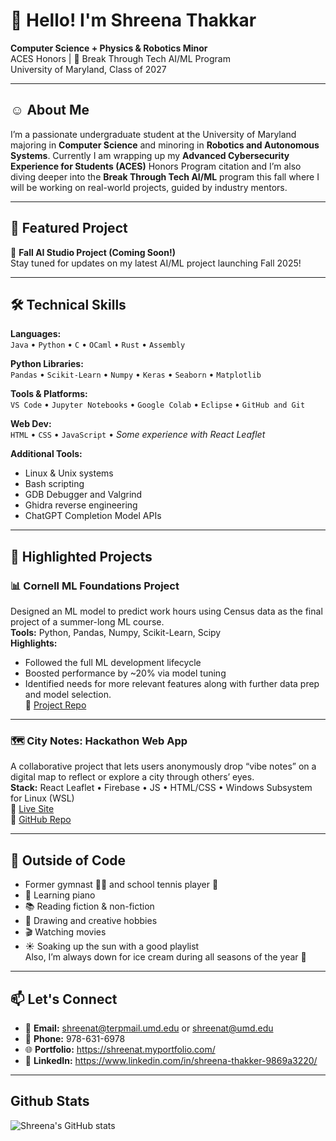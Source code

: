 # 👋 Hello! I'm Shreena Thakkar

**Computer Science + Physics & Robotics Minor**  
ACES Honors | 🤖 Break Through Tech AI/ML Program  
University of Maryland, Class of 2027

---

## ☺️ About Me

I’m a passionate undergraduate student at the University of Maryland majoring in **Computer Science** and minoring in **Robotics and Autonomous Systems**. Currently I am wrapping up my **Advanced Cybersecurity Experience for Students (ACES)** Honors Program citation and I’m also diving deeper into the **Break Through Tech AI/ML** program this fall where I will be working on real-world projects, guided by industry mentors.

---

## 🚀 Featured Project

🧪 **Fall AI Studio Project (Coming Soon!)**  
Stay tuned for updates on my latest AI/ML project launching Fall 2025!

---

## 🛠️ Technical Skills

**Languages:**  
`Java` • `Python` • `C` • `OCaml` • `Rust` • `Assembly`

**Python Libraries:**  
`Pandas` • `Scikit-Learn` • `Numpy` • `Keras` • `Seaborn` • `Matplotlib`

**Tools & Platforms:**  
`VS Code` • `Jupyter Notebooks` • `Google Colab` • `Eclipse` • `GitHub and Git`

**Web Dev:**  
`HTML` • `CSS` • `JavaScript` • *Some experience with React Leaflet*

**Additional Tools:**  
- Linux & Unix systems  
- Bash scripting  
- GDB Debugger  and Valgrind
- Ghidra reverse engineering  
- ChatGPT Completion Model APIs

---

## 📂 Highlighted Projects

### 📊 Cornell ML Foundations Project  
Designed an ML model to predict work hours using Census data as the final project of a summer-long ML course.  
**Tools:** Python, Pandas, Numpy, Scikit-Learn, Scipy  
**Highlights:**
- Followed the full ML development lifecycle
- Boosted performance by ~20% via model tuning
- Identified needs for more relevant features along with further data prep and model selection.<br>
📎 [Project Repo](https://github.com/shreenat/ML-Foundations-Final-Project/blob/main/README.md)

---

### 🗺️ City Notes: Hackathon Web App  
A collaborative project that lets users anonymously drop “vibe notes” on a digital map to reflect or explore a city through others’ eyes.  
**Stack:** React Leaflet • Firebase • JS • HTML/CSS • Windows Subsystem for Linux (WSL)  
🔗 [Live Site](https://citynotes.vercel.app/)  
📎 [GitHub Repo](https://github.com/shreenat/City-Notes-Project/blob/main/README.md)

---

## 🌱 Outside of Code

- Former gymnast 🤸‍♀️ and school tennis player 🎾
- 🎹 Learning piano  
- 📚 Reading fiction & non-fiction  
- 🎨 Drawing and creative hobbies  
- 🎬 Watching movies  
- ☀️ Soaking up the sun with a good playlist  
Also, I’m always down for ice cream during all seasons of the year 🍦

---

## 📫 Let's Connect

- 📧 **Email:** shreenat@terpmail.umd.edu or shreenat@umd.edu  
- 📱 **Phone:** 978-631-6978  
- 🌐 **Portfolio:** https://shreenat.myportfolio.com/  
- 💼 **LinkedIn:** https://www.linkedin.com/in/shreena-thakker-9869a3220/

---



## Github Stats
![Shreena's GitHub stats](https://github-readme-stats.vercel.app/api?username=shreenat&show_icons=true&theme=radical)
<!---
**shreenat/shreenat** is a ✨ _special_ ✨ repository because its `README.md` (this file) appears on your GitHub profile.

Here are some ideas to get you started:

- 🔭 I’m currently working on ...
- 🌱 I’m currently learning ...
- 👯 I’m looking to collaborate on ...
- 🤔 I’m looking for help with ...
- 💬 Ask me about ...
- 📫 How to reach me: ...
- 😄 Pronouns: ...
- ⚡ Fun fact: ...
- --->
